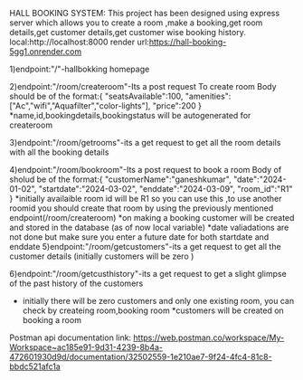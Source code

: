 HALL BOOKING SYSTEM:
This project has been designed using express server which allows you to create a room ,make a booking,get room details,get customer details,get customer wise booking history.
local:http://localhost:8000
render url:https://hall-booking-5gg1.onrender.com

1)endpoint:"/"-hallbokking homepage

2)endpoint:"/room/createroom"-Its a post request To create room
         Body should be of the format:{
                                        "seatsAvailable":100,
                                        "amenities":["Ac","wifi","Aquafilter","color-lights"],
                                        "price":200 
                                        }
        *name,id,bookingdetails,bookingstatus will be autogenerated for createroom

3)endpoint:"/room/getrooms"-its a get request to get all the room  details with all the booking details

4)endpoint:"/room/bookroom"-Its a post request to book a room
           Body of sholud be of the format:{
                                                "customerName":"ganeshkumar",
                                                "date":"2024-01-02",
                                                "startdate":"2024-03-02",
                                                "enddate":"2024-03-09",
                                                "room_id":"R1"
                                            }
            *initially availaible room id will be R1 so you can use this ,to use another roomid you should create that room by using the previously mentioned endpoint(/room/createroom)
            *on making a booking customer will be created and stored in the database (as of now local variable)
            *date valiadations are not done but make sure you enter a future date for both startdate and enddate
5)endpoint:"/room/getcustomers"-its a get request to get all the customer details (initially customers will be zero ) 

6)endpoint:"/room/getcusthistory"-its a get request to get a slight glimpse of the past history of the customers


* initially there will be zero customers and only one existing room, you can check by createing room,booking room
*customers will be created on booking a room


Postman api documentation link:
https://web.postman.co/workspace/My-Workspace~ac185e91-9d31-4239-8b4a-472601930d9d/documentation/32502559-1e210ae7-9f24-4fc4-81c8-bbdc521afc1a
